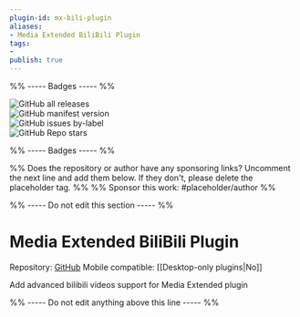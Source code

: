 ```yaml
---
plugin-id: mx-bili-plugin
aliases:
- Media Extended BiliBili Plugin
tags: 
- 
publish: true
---
```


%% ----- Badges ----- %%

![GitHub all releases](https://img.shields.io/github/downloads/aidenlx/mx-bili-plugin/total?color=573E7A&logo=github&style=for-the-badge)   
![GitHub manifest version](https://img.shields.io/github/manifest-json/v/aidenlx/mx-bili-plugin?color=573E7A&logo=github&style=for-the-badge)   
![GitHub issues by-label](https://img.shields.io/github/issues/aidenlx/mx-bili-plugin/help%20wanted?color=573E7A&logo=github&style=for-the-badge)   
![GitHub Repo stars](https://img.shields.io/github/stars/aidenlx/mx-bili-plugin?color=573E7A&logo=github&style=for-the-badge)

%% ----- Badges ----- %%

%% Does the repository or author have any sponsoring links? Uncomment the next line and add them below. If they don't, please delete the placeholder tag. %%
%% Sponsor this work: #placeholder/author %%

%% ----- Do not edit this section ----- %%

# Media Extended BiliBili Plugin

Repository: [GitHub](https://github.com/aidenlx/mx-bili-plugin)
Mobile compatible: [[Desktop-only plugins|No]]

Add advanced bilibili videos support for Media Extended plugin

%% ----- Do not edit anything above this line ----- %% 
